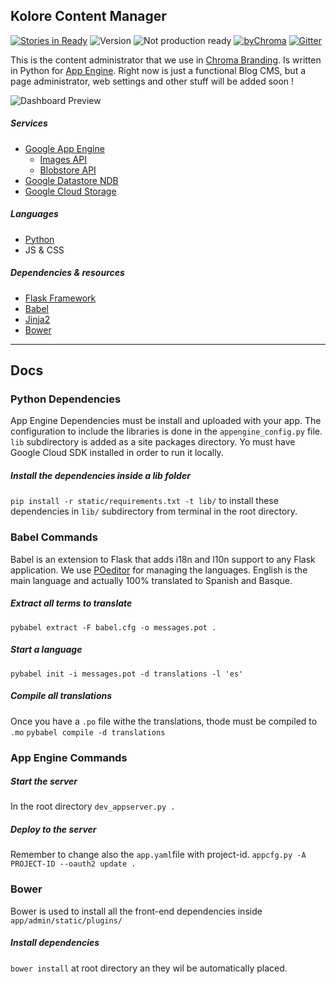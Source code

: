 ## Kolore Content Manager
[![Stories in Ready](https://badge.waffle.io/ChromaBranding/kolore.png?label=ready&title=Ready)](https://waffle.io/ChromaBranding/kolore)
![ Version ](http://img.shields.io/badge/v-0.1-2af985.svg)
![ Not production ready ](http://img.shields.io/badge/Not%20for-Production-red.svg)
[![byChroma](http://img.shields.io/badge/by-Chroma-22f2b8.svg)](http://www.chromabranding.com)
[![Gitter](http://img.shields.io/badge/Join-Chat-orange.svg)](https://gitter.im/ChromaBranding/kolore?utm_source=badge&utm_medium=badge&utm_campaign=pr-badge&utm_content=badge)

This is the content administrator that we use in [Chroma Branding][0]. Is written in Python for [App Engine][1]. Right now is just a functional Blog CMS, but a page administrator, web settings and other stuff will be added soon ! 

![ Dashboard Preview ](http://lh6.ggpht.com/UpDBa0WRxeYDhuG3wXLmtZGOG6FQDmR3eSpfBBDXpUGlycZnRv9wRZboT1Hwv51LmLAFeQUvJTAu91Gt1TT7gORBU18u=s1200)

##### Services
- [Google App Engine][1]
    - [Images API][8]
    - [Blobstore API][9]
- [Google Datastore NDB][10]
- [Google Cloud Storage][11]

##### Languages
- [Python][2]
- JS & CSS

##### Dependencies & resources
- [Flask Framework][3]
- [Babel][4]
- [Jinja2][5]
- [Bower][6]

---

## Docs

### Python Dependencies
App Engine Dependencies must be install and uploaded with your app. The configuration to include the libraries is done in the `appengine_config.py` file. `lib` subdirectory is added as a site packages directory. Yo must have Google Cloud SDK installed in order to run it locally.

##### Install the dependencies inside a lib folder
`pip install -r static/requirements.txt -t lib/` to install these dependencies in `lib/` subdirectory from terminal in the root directory.

### Babel Commands
Babel is an extension to Flask that adds i18n and l10n support to any Flask application. We use [POeditor][7] for managing the languages. English is the main language and actually 100% translated to Spanish and Basque.

##### Extract all terms to translate
`pybabel extract -F babel.cfg -o messages.pot .`

##### Start a language
`pybabel init -i messages.pot -d translations -l 'es'`

##### Compile all translations
Once you have a `.po` file withe the translations, thode must be compiled to `.mo`
`pybabel compile -d translations`


### App Engine Commands

##### Start the server
In the root directory
`dev_appserver.py .`

##### Deploy to the server
Remember to change also the `app.yaml`file with project-id.
`appcfg.py -A PROJECT-ID --oauth2 update .`


### Bower
Bower is used to install all the front-end dependencies inside `app/admin/static/plugins/`

##### Install dependencies
``bower install`` at root directory an they wil be automatically placed.



[0]: http://www.chromabranding.com
[1]: https://cloud.google.com
[2]: https://www.python.org/
[3]: https://flask.pocoo.org
[4]: https://pythonhosted.org/Flask-Babel/
[5]: http://jinja.pocoo.org/
[6]: http://bower.io
[7]: https://poeditor.com
[8]: https://cloud.google.com/appengine/docs/python/images/
[9]: https://cloud.google.com/appengine/docs/python/blobstore/
[10]: https://cloud.google.com/appengine/docs/python/ndb/
[11]: https://cloud.google.com/storage/

